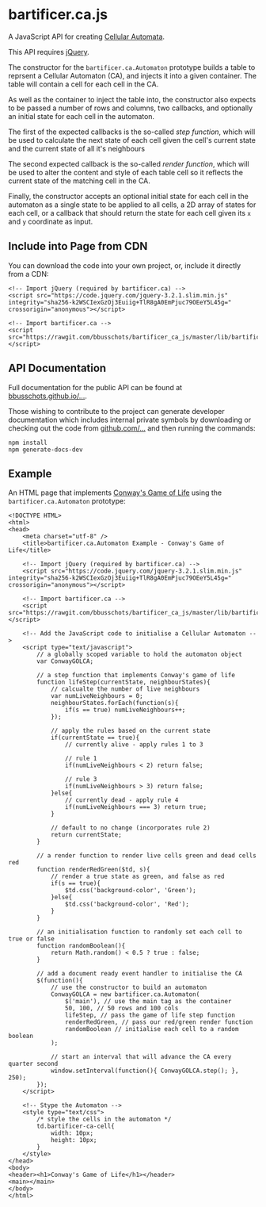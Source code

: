 # bartificer.ca.js

A JavaScript API for creating [Cellular Automata](https://en.wikipedia.org/wiki/Cellular_automaton).

This API requires [jQuery](http://jquery.com).

The constructor for the `bartificer.ca.Automaton` prototype builds a table to
reprsent a Cellular Automaton (CA), and injects it into a given container. The
table will contain a cell for each cell in the CA.

As well as the container to inject the table into, the constructor also expects
to be passed a number of rows and columns, two callbacks, and optionally an
initial state for each cell in the automaton.

The first of the expected callbacks is the so-called *step function*, which
will be used to calculate the next state of each cell given the cell's current
state and the current state of all it's neighbours

The second expected callback is the so-called *render function*, which will be
used to alter the content and style of each table cell so it reflects the
current state of the matching cell in the CA.

Finally, the constructor accepts an optional initial state for each cell in the
automaton as a single state to be applied to all cells, a 2D array of states
for each cell, or a callback that should return the state for each cell given
its `x` and `y` coordinate as input.

## Include into Page from CDN

You can download the code into your own project, or, include it directly from
a CDN:

```
<!-- Import jQuery (required by bartificer.ca) -->
<script src="https://code.jquery.com/jquery-3.2.1.slim.min.js" integrity="sha256-k2WSCIexGzOj3Euiig+TlR8gA0EmPjuc79OEeY5L45g=" crossorigin="anonymous"></script>

<!-- Import bartificer.ca -->
<script src="https://rawgit.com/bbusschots/bartificer_ca_js/master/lib/bartificer.ca.js"></script>
```

## API Documentation

Full documentation for the public API can be found at [bbusschots.github.io/…](https://bbusschots.github.io/bartificer_ca_js/).

Those wishing to contribute to the project can generate developer documentation
which includes internal private symbols by downloading or checking out the code
from [github.com/…](https://github.com/bbusschots/bartificer_ca_js/) and then
running the commands:

```
npm install
npm generate-docs-dev
```

## Example

An HTML page that implements [Conway's Game of Life](https://en.wikipedia.org/wiki/Conway's_Game_of_Life)
using the `bartificer.ca.Automaton` prototype:

```
<!DOCTYPE HTML>
<html>
<head>
    <meta charset="utf-8" />
    <title>bartificer.ca.Automaton Example - Conway's Game of Life</title>
    
    <!-- Import jQuery (required by bartificer.ca) -->
    <script src="https://code.jquery.com/jquery-3.2.1.slim.min.js" integrity="sha256-k2WSCIexGzOj3Euiig+TlR8gA0EmPjuc79OEeY5L45g=" crossorigin="anonymous"></script>
    
    <!-- Import bartificer.ca -->
    <script src="https://rawgit.com/bbusschots/bartificer_ca_js/master/lib/bartificer.ca.js"></script>
    
    <!-- Add the JavaScript code to initialise a Cellular Automaton -->
    <script type="text/javascript">
        // a globally scoped variable to hold the automaton object
        var ConwayGOLCA;
        
        // a step function that implements Conway's game of life
        function lifeStep(currentState, neighbourStates){
            // calcualte the number of live neighbours
            var numLiveNeighbours = 0;
            neighbourStates.forEach(function(s){
                if(s == true) numLiveNeighbours++;
            });
            
            // apply the rules based on the current state
            if(currentState == true){
                // currently alive - apply rules 1 to 3
                
                // rule 1
                if(numLiveNeighbours < 2) return false;
                
                // rule 3
                if(numLiveNeighbours > 3) return false;
            }else{
                // currently dead - apply rule 4
                if(numLiveNeighbours === 3) return true;
            }
            
            // default to no change (incorporates rule 2)
            return currentState;
        }
        
        // a render function to render live cells green and dead cells red
        function renderRedGreen($td, s){
            // render a true state as green, and false as red
            if(s == true){
                $td.css('background-color', 'Green');
            }else{
                $td.css('background-color', 'Red');
            }
        }
        
        // an initialisation function to randomly set each cell to true or false
        function randomBoolean(){
            return Math.random() < 0.5 ? true : false;
        }
        
        // add a document ready event handler to initialise the CA
        $(function(){
            // use the constructor to build an automaton
            ConwayGOLCA = new bartificer.ca.Automaton(
                $('main'), // use the main tag as the container
                50, 100, // 50 rows and 100 cols
                lifeStep, // pass the game of life step function
                renderRedGreen, // pass our red/green render function
                randomBoolean // initialise each cell to a random boolean
            );
            
            // start an interval that will advance the CA every quarter second
            window.setInterval(function(){ ConwayGOLCA.step(); }, 250);
        });
    </script>
    
    <!-- Stype the Automaton -->
    <style type="text/css">
        /* style the cells in the automaton */
        td.bartificer-ca-cell{
            width: 10px;
            height: 10px;
        }
    </style>
</head>
<body>
<header><h1>Conway's Game of Life</h1></header>
<main></main>
</body>
</html>
```